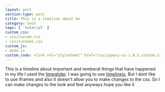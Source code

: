 ```yaml
---
layout: post
section-type: post
title: This is a timeline about me
category: tech
tags: [ 'tutorial' ]
custom_css:
- css/custom.css
- css/custom1.css
custom_js:
- dude.js
custom_code: <link rel="stylesheet" href="css/jquery-ui-1.8.5.custom.css" type="text/css"> <link rel="stylesheet" href="timeglider/Timeglider.css" type="text/css" media="screen" title="no title" charset="utf-8"> <link rel="stylesheet" href="docs-style.css" type="text/css" media="screen" title="no title" charset="utf-8"> <script type="text/javascript" src="https://use.typekit.com/hjz1sud.js"></script> <script type="text/javascript">try{Typekit.load();}catch(e){}</script> <script src="js/json2.js" type="text/javascript" charset="utf-8"></script> <script src="js/jquery-1.9.1.min.js" type="text/javascript" charset="utf-8"></script> <script src="js/jquery-ui-1.10.3.custom.min.js" type="text/javascript" charset="utf-8"></script> <script src="js/jquery.qtip.js" type="text/javascript" charset="utf-8"></script>
---
```


This is a timeline about important and remberal things that have happened in my life I used the <a href="http://timeglider.com/widget/index.php">timeglider</a>. 
I was going to use <a href="https://timeline.knightlab.com">timelinejs</a>, But I dont like to use iframes and also it doesn't allow you to make changes to the css.
So I can make changes to the look and feel anyways hope you like it
<div id='demo-placement' style="clear:both;margin-top:18px;"></div>



<script src="js/underscore-min.js" type="text/javascript" charset="utf-8"></script>
<script src="js/backbone-min.js" type="text/javascript" charset="utf-8"></script>
<script src="js/jquery.tmpl.js" type="text/javascript" charset="utf-8"></script>
<script src="js/ba-debug.min.js" type="text/javascript" charset="utf-8"></script>
<script src="js/ba-tinyPubSub.js" type="text/javascript" charset="utf-8"></script>
<script src="js/jquery.mousewheel.js" type="text/javascript" charset="utf-8"></script>
<script src="js/jquery.ui.ipad.js" type="text/javascript" charset="utf-8"></script>
<script src="js/globalize.js" type="text/javascript" charset="utf-8"></script>			
<script src="timeglider/TG_Date.js" type="text/javascript" charset="utf-8"></script>
<script src="timeglider/TG_Org.js" type="text/javascript" charset="utf-8"></script>
<script src="timeglider/TG_Timeline.js" type="text/javascript" charset="utf-8"></script> 
<script src="timeglider/TG_TimelineView.js" type="text/javascript" charset="utf-8"></script>
<script src="timeglider/TG_Mediator.js" type="text/javascript" charset="utf-8"></script> 
<script src="timeglider/timeglider.timeline.widget.js" type="text/javascript"></script>
<script src="timeglider/timeglider.datepicker.js" type="text/javascript"></script>
<script src="js/jquery.jscrollpane.min.js" type="text/javascript"></script>

<script>
jQuery(document).ready(function(){
var tg1 = $("#demo-placement").timeline({
"timezone":"-07:00",
"icon_folder":"timeglider/icons/",
"min_zoom":20, 
"max_zoom":52, 
"show_centerline":true,
"data_source":"json/js_history.json",
"show_footer":true,
"constrain_to_data":true,
"display_zoom_level":true
});
})(jQuery);
</script>
